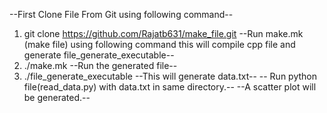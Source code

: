--First Clone File From Git using following command--
1. git clone https://github.com/Rajatb631/make_file.git 
--Run make.mk (make file) using following command this will compile cpp file and generate file_generate_executable--
2. ./make.mk
--Run the generated file--
3. ./file_generate_executable
--This will generate data.txt--
-- Run python file(read_data.py) with data.txt in same directory.--
--A scatter plot will be generated.--
